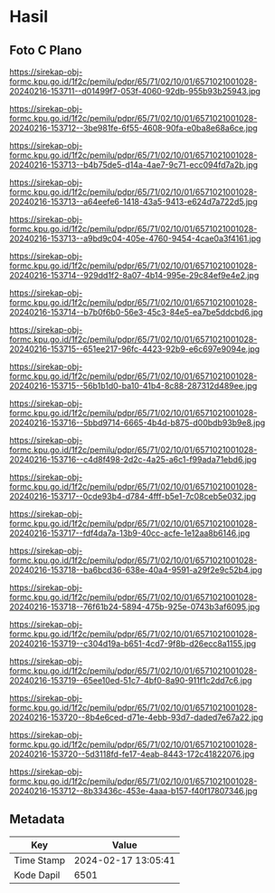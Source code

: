 # Hasil

## Foto C Plano

https://sirekap-obj-formc.kpu.go.id/1f2c/pemilu/pdpr/65/71/02/10/01/6571021001028-20240216-153711--d01499f7-053f-4060-92db-955b93b25943.jpg

https://sirekap-obj-formc.kpu.go.id/1f2c/pemilu/pdpr/65/71/02/10/01/6571021001028-20240216-153712--3be981fe-6f55-4608-90fa-e0ba8e68a6ce.jpg

https://sirekap-obj-formc.kpu.go.id/1f2c/pemilu/pdpr/65/71/02/10/01/6571021001028-20240216-153713--b4b75de5-d14a-4ae7-9c71-ecc094fd7a2b.jpg

https://sirekap-obj-formc.kpu.go.id/1f2c/pemilu/pdpr/65/71/02/10/01/6571021001028-20240216-153713--a64eefe6-1418-43a5-9413-e624d7a722d5.jpg

https://sirekap-obj-formc.kpu.go.id/1f2c/pemilu/pdpr/65/71/02/10/01/6571021001028-20240216-153713--a9bd9c04-405e-4760-9454-4cae0a3f4161.jpg

https://sirekap-obj-formc.kpu.go.id/1f2c/pemilu/pdpr/65/71/02/10/01/6571021001028-20240216-153714--929dd1f2-8a07-4b14-995e-29c84ef9e4e2.jpg

https://sirekap-obj-formc.kpu.go.id/1f2c/pemilu/pdpr/65/71/02/10/01/6571021001028-20240216-153714--b7b0f6b0-56e3-45c3-84e5-ea7be5ddcbd6.jpg

https://sirekap-obj-formc.kpu.go.id/1f2c/pemilu/pdpr/65/71/02/10/01/6571021001028-20240216-153715--651ee217-96fc-4423-92b9-e6c697e9094e.jpg

https://sirekap-obj-formc.kpu.go.id/1f2c/pemilu/pdpr/65/71/02/10/01/6571021001028-20240216-153715--56b1b1d0-ba10-41b4-8c88-287312d489ee.jpg

https://sirekap-obj-formc.kpu.go.id/1f2c/pemilu/pdpr/65/71/02/10/01/6571021001028-20240216-153716--5bbd9714-6665-4b4d-b875-d00bdb93b9e8.jpg

https://sirekap-obj-formc.kpu.go.id/1f2c/pemilu/pdpr/65/71/02/10/01/6571021001028-20240216-153716--c4d8f498-2d2c-4a25-a6c1-f99ada71ebd6.jpg

https://sirekap-obj-formc.kpu.go.id/1f2c/pemilu/pdpr/65/71/02/10/01/6571021001028-20240216-153717--0cde93b4-d784-4fff-b5e1-7c08ceb5e032.jpg

https://sirekap-obj-formc.kpu.go.id/1f2c/pemilu/pdpr/65/71/02/10/01/6571021001028-20240216-153717--fdf4da7a-13b9-40cc-acfe-1e12aa8b6146.jpg

https://sirekap-obj-formc.kpu.go.id/1f2c/pemilu/pdpr/65/71/02/10/01/6571021001028-20240216-153718--ba6bcd36-638e-40a4-9591-a29f2e9c52b4.jpg

https://sirekap-obj-formc.kpu.go.id/1f2c/pemilu/pdpr/65/71/02/10/01/6571021001028-20240216-153718--76f61b24-5894-475b-925e-0743b3af6095.jpg

https://sirekap-obj-formc.kpu.go.id/1f2c/pemilu/pdpr/65/71/02/10/01/6571021001028-20240216-153719--c304d19a-b651-4cd7-9f8b-d26ecc8a1155.jpg

https://sirekap-obj-formc.kpu.go.id/1f2c/pemilu/pdpr/65/71/02/10/01/6571021001028-20240216-153719--65ee10ed-51c7-4bf0-8a90-911f1c2dd7c6.jpg

https://sirekap-obj-formc.kpu.go.id/1f2c/pemilu/pdpr/65/71/02/10/01/6571021001028-20240216-153720--8b4e6ced-d71e-4ebb-93d7-daded7e67a22.jpg

https://sirekap-obj-formc.kpu.go.id/1f2c/pemilu/pdpr/65/71/02/10/01/6571021001028-20240216-153720--5d3118fd-fe17-4eab-8443-172c41822076.jpg

https://sirekap-obj-formc.kpu.go.id/1f2c/pemilu/pdpr/65/71/02/10/01/6571021001028-20240216-153712--8b33436c-453e-4aaa-b157-f40f17807346.jpg


## Metadata

| Key        | Value               |
| ---------- | ------------------- |
| Time Stamp | 2024-02-17 13:05:41 |
| Kode Dapil | 6501                |




